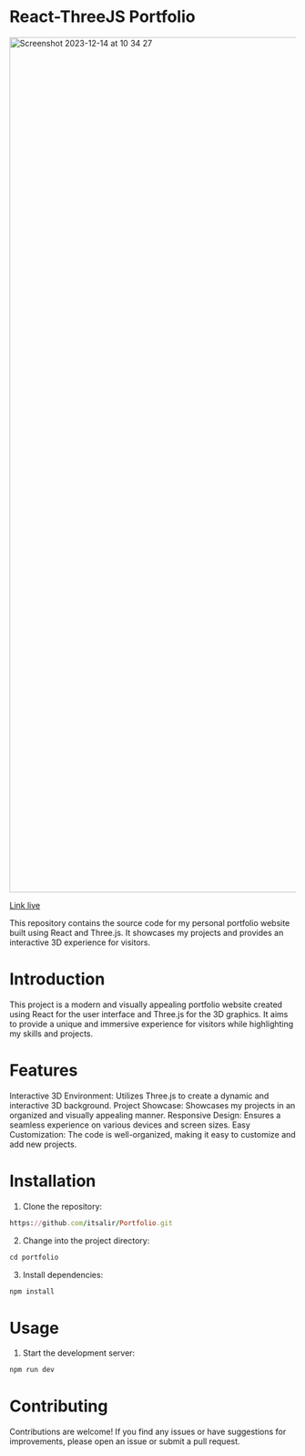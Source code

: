 # React-ThreeJS Portfolio

<img width="1500" alt="Screenshot 2023-12-14 at 10 34 27" src="https://github.com/itsalir/Portfolio/assets/51325450/040965c6-4e15-4844-b736-9f7cbeb02a97">

<a href="itsalir.com" target="_blank">Link live</a>


This repository contains the source code for my personal portfolio website built using React and Three.js. It showcases my projects and provides an interactive 3D experience for visitors.


# Introduction
This project is a modern and visually appealing portfolio website created using React for the user interface and Three.js for the 3D graphics. It aims to provide a unique and immersive experience for visitors while highlighting my skills and projects.

# Features
Interactive 3D Environment: Utilizes Three.js to create a dynamic and interactive 3D background.
Project Showcase: Showcases my projects in an organized and visually appealing manner.
Responsive Design: Ensures a seamless experience on various devices and screen sizes.
Easy Customization: The code is well-organized, making it easy to customize and add new projects.


# Installation
1. Clone the repository:

```ruby
https://github.com/itsalir/Portfolio.git
```

2. Change into the project directory:

 ```ruby
cd portfolio
```

3. Install dependencies:

 ```ruby
npm install
```

# Usage

1. Start the development server:

 ```ruby
npm run dev
```


# Contributing
Contributions are welcome! If you find any issues or have suggestions for improvements, please open an issue or submit a pull request.


